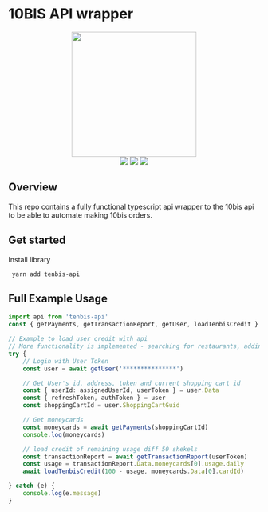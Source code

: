 # 10BIS API wrapper

<p align=center>
    <img src="https://servul-api.azureedge.net/Sites/IL/mini_logos/10bis.jpg" width=250>
  <br>
  <img src="https://img.shields.io/badge/License-MIT-yellow.svg">
<img src="https://img.shields.io/badge/License-Apache%202.0-blue.svg">
  <img src="https://img.shields.io/badge/10BIS-API-orange">
</p>

## Overview

This repo contains a fully functional typescript api wrapper to the 10bis api to be able to automate making 10bis orders.

## Get started

Install library

``` yarn add tenbis-api```

## Full Example Usage

```typescript
import api from 'tenbis-api'
const { getPayments, getTransactionReport, getUser, loadTenbisCredit } = './core'

// Example to load user credit with api
// More functionality is implemented - searching for restaurants, adding to cart, submiting orders
try {
    // Login with User Token
    const user = await getUser('***************')

    // Get User's id, address, token and current shopping cart id
    const { userId: assignedUserId, userToken } = user.Data
    const { refreshToken, authToken } = user
    const shoppingCartId = user.ShoppingCartGuid

    // Get moneycards
    const moneycards = await getPayments(shoppingCartId)
    console.log(moneycards)

    // load credit of remaining usage diff 50 shekels
    const transactionReport = await getTransactionReport(userToken)
    const usage = transactionReport.Data.moneycards[0].usage.daily
    await loadTenbisCredit(100 - usage, moneycards.Data[0].cardId)

} catch (e) {
    console.log(e.message)
}
```
